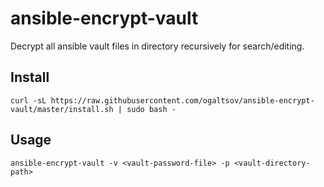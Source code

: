 # ansible-encrypt-vault
Decrypt all ansible vault files in directory recursively for search/editing.

## Install
```
curl -sL https://raw.githubusercontent.com/ogaltsov/ansible-encrypt-vault/master/install.sh | sudo bash -
```

## Usage

```
ansible-encrypt-vault -v <vault-password-file> -p <vault-directory-path>
```
